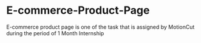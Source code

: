 # E-commerce-Product-Page
E-commerce product page is one of the task that is assigned by MotionCut during the period of 1 Month Internship
